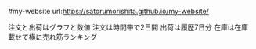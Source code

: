 #my-website
url:https://satorumorishita.github.io/my-website/

注文と出荷はグラフと数値
注文は時間帯で2日間
出荷は履歴7日分
在庫は在庫載せて横に売れ筋ランキング
